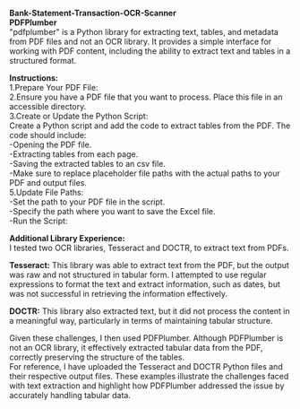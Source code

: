 **Bank-Statement-Transaction-OCR-Scanner** <br />
**PDFPlumber** <br />
"pdfplumber" is a Python library for extracting text, tables, and metadata from PDF files and not an OCR library. It provides a simple interface for working with PDF content, including the ability to extract text and tables in a structured format.

**Instructions:** <br />
1.Prepare Your PDF File: <br />
2.Ensure you have a PDF file that you want to process. Place this file in an accessible directory. <br />
3.Create or Update the Python Script: <br />
Create a Python script and add the code to extract tables from the PDF. The code should include: <br />
-Opening the PDF file. <br />
-Extracting tables from each page. <br />
-Saving the extracted tables to an csv file. <br />
-Make sure to replace placeholder file paths with the actual paths to your PDF and output files. <br />
5.Update File Paths: <br />
-Set the path to your PDF file in the script. <br />
-Specify the path where you want to save the Excel file. <br />
-Run the Script: <br />


**Additional Library Experience:**<br />
I tested two OCR libraries, Tesseract and DOCTR, to extract text from PDFs.<br />

**Tesseract:** This library was able to extract text from the PDF, but the output was raw and not structured in tabular form. I attempted to use regular expressions to format the text and extract information, such as dates, but was not successful in retrieving the information effectively.<br />

**DOCTR:** This library also extracted text, but it did not process the content in a meaningful way, particularly in terms of maintaining tabular structure.<br />

Given these challenges, I then used PDFPlumber. Although PDFPlumber is not an OCR library, it effectively extracted tabular data from the PDF, correctly preserving the structure of the tables.<br />
For reference, I have uploaded the Tesseract and DOCTR Python files and their respective output files. These examples illustrate the challenges faced with text extraction and highlight how PDFPlumber addressed the issue by accurately handling tabular data.<br />
